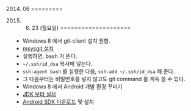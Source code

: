 2014. 06
=========

2014. 6. 23 (월요일)
====================

* Windows 8 에서 git-client 설치 원함.
 * [msysgit 설치](http://msysgit.github.io/)
  * 실행하면, bash 가 뜬다.
  * `~/.ssh/id_dsa` 복사해 넣는다.
  * `ssh-agent bash` 를 실행한 다음, `ssh-add ~/.ssh/id_dsa` 해 준다.
  * 그 다음부터는 비밀번호를 넣지 않고도 git command 를 계속 쓸 수 있다.
* Windows 8 에서 Android 개발 환경 꾸미기
 * [JDK 부터 설치](http://www.oracle.com/technetwork/java/javase/downloads/index.html)
 * [Android SDK 다운로드](http://developer.android.com/sdk/index.html) 및 설치
